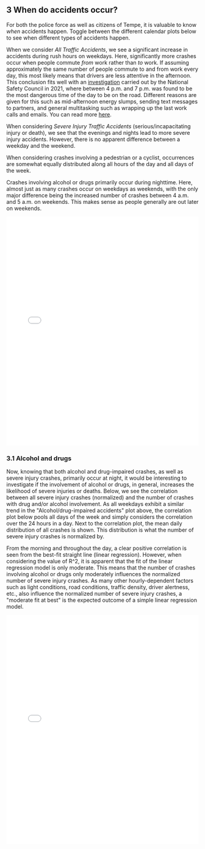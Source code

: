 ## 3 When do accidents occur?

For both the police force as well as citizens of Tempe, it is valuable to know _when_ accidents happen. Toggle between the different calendar plots below to see when different types of accidents happen.

When we consider _All Traffic Accidents_, we see a significant increase in accidents during rush hours on weekdays. Here, significantly more crashes occur when people commute _from_ work rather than _to_ work. If assuming approximately the same number of people commute to and from work every day, this most likely means that drivers are less attentive in the afternoon. This conclusion fits well with an [investigation](https://injuryfacts.nsc.org/motor-vehicle/overview/crashes-by-time-of-day-and-day-of-week/) carried out by the National Safety Council in 2021, where between 4 p.m. and 7 p.m. was found to be the most dangerous time of the day to be on the road. Different reasons are given for this such as mid-afternoon energy slumps, sending text messages to partners, and general multitasking such as wrapping up the last work calls and emails. You can read more [here](https://www.fleschlawfirm.com/blog/your-afternoon-commute-is-more-dangerous-than-your-morning-drive/).

When considering _Severe Injury Traffic Accidents_ (serious/incapacitating injury or death), we see that the evenings and nights lead to more severe injury accidents. However, there is no apparent difference between a weekday and the weekend.

When considering crashes involving a pedestrian or a cyclist, occurrences are somewhat equally distributed along all hours of the day and all days of the week.

Crashes involving alcohol or drugs primarily occur during nighttime. Here, almost just as many crashes occur on weekdays as weekends, with the only major difference being the increased number of crashes between 4 a.m. and 5 a.m. on weekends. This makes sense as people generally are out later on weekends.

<iframe src="contents/interactive-calendar-plot.html"
    sandbox="allow-same-origin allow-scripts"
    width="100%"
    height="600"
    scrolling="no"
    seamless="seamless"
    frameborder="0"
    style="max-width: 100%;">
</iframe>

### 3.1 Alcohol and drugs

Now, knowing that both alcohol and drug-impaired crashes, as well as severe injury crashes, primarily occur at night, it would be interesting to investigate if the involvement of alcohol or drugs, in general, increases the likelihood of severe injuries or deaths. 
Below, we see the correlation between all severe injury crashes (normalized) and the number of crashes with drug and/or alcohol involvement. As all weekdays exhibit a similar trend in the "Alcohol/drug-impaired accidents" plot above, the correlation plot below pools all days of the week and simply considers the correlation over the 24 hours in a day. Next to the correlation plot, the mean daily distribution of all crashes is shown. This distribution is what the number of severe injury crashes is normalized by.

From the morning and throughout the day, a clear positive correlation is seen from the best-fit straight line (linear regression). However, when considering the value of R^2, it is apparent that the fit of the linear regression model is only moderate. This means that the number of crashes involving alcohol or drugs only moderately influences the normalized number of severe injury crashes. As many other hourly-dependent factors such as light conditions, road conditions, traffic density, driver alertness, etc., also influence the normalized number of severe injury crashes, a "moderate fit at best" is the expected outcome of a simple linear regression model.

<iframe src="contents/correlation_plot_severe_vs_alco_new.html"
    sandbox="allow-same-origin allow-scripts"
    width="100%"
    height="600"
    scrolling="no"
    seamless="seamless"
    frameborder="0"
    style="max-width: 100%;">
</iframe>

